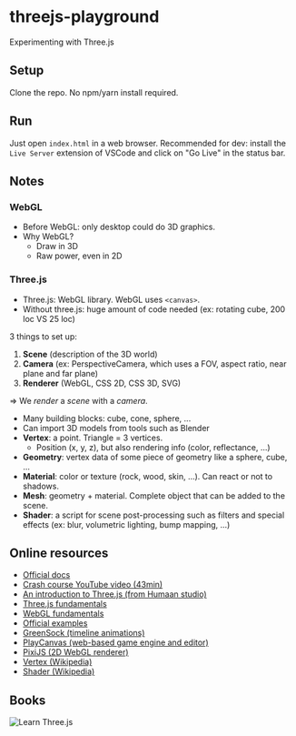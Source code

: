 # threejs-playground

Experimenting with Three.js

## Setup

Clone the repo. No npm/yarn install required.

## Run

Just open `index.html` in a web browser.
Recommended for dev: install the `Live Server` extension of VSCode and click on "Go Live" in the status bar.

## Notes

### WebGL

- Before WebGL: only desktop could do 3D graphics.
- Why WebGL?
  - Draw in 3D
  - Raw power, even in 2D

### Three.js

- Three.js: WebGL library. WebGL uses `<canvas>`.
- Without three.js: huge amount of code needed (ex: rotating cube, 200 loc VS 25 loc)

3 things to set up:

1. **Scene** (description of the 3D world)
2. **Camera** (ex: PerspectiveCamera, which uses a FOV, aspect ratio, near plane and far plane)
3. **Renderer** (WebGL, CSS 2D, CSS 3D, SVG)

=> We _render_ a _scene_ with a _camera_.

- Many building blocks: cube, cone, sphere, ...
- Can import 3D models from tools such as Blender
- **Vertex**: a point. Triangle = 3 vertices.
  - Position (x, y, z), but also rendering info (color, reflectance, ...)
- **Geometry**: vertex data of some piece of geometry like a sphere, cube, ...
- **Material**: color or texture (rock, wood, skin, ...). Can react or not to shadows.
- **Mesh**: geometry + material. Complete object that can be added to the scene.
- **Shader**: a script for scene post-processing such as filters and special effects (ex: blur, volumetric lighting, bump mapping, ...)

## Online resources

- [Official docs](https://threejs.org/docs/index.html#manual/en/introduction/Creating-a-scene)
- [Crash course YouTube video (43min)](https://youtu.be/6oFvqLfRnsU)
- [An introduction to Three.js (from Humaan studio)](https://humaan.com/blog/web-3d-graphics-using-three-js/)
- [Three.js fundamentals](https://threejsfundamentals.org/)
- [WebGL fundamentals](https://webglfundamentals.org/)
- [Official examples](https://threejs.org/examples/#webgl_animation_cloth)
- [GreenSock (timeline animations)](https://greensock.com/gsap/)
- [PlayCanvas (web-based game engine and editor)](https://playcanvas.com/)
- [PixiJS (2D WebGL renderer)](https://www.pixijs.com/)
- [Vertex (Wikipedia)](<https://en.wikipedia.org/wiki/Vertex_(geometry)>)
- [Shader (Wikipedia)](https://en.wikipedia.org/wiki/Shader)

## Books

<img src="https://static.packt-cdn.com/products/9781788833288/cover/smaller" alt="Learn Three.js" />
